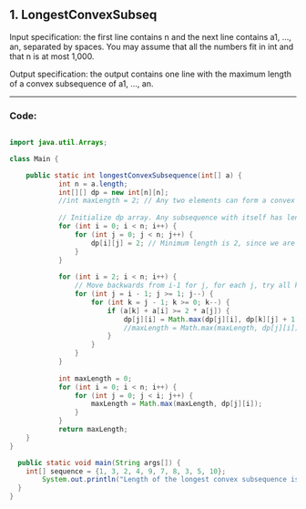 <h2>1. LongestConvexSubseq </h2>


<p>Input specification: the first line contains n and the next line contains a1, ..., an, separated by spaces. You may assume that all the numbers fit in int and that n is at most 1,000.

Output specification: the output contains one line with the maximum length of a convex subsequence of a1, ..., an.</p>

---

<h3>Code:</h3>

```Java

import java.util.Arrays;

class Main {

    public static int longestConvexSubsequence(int[] a) {
            int n = a.length;
            int[][] dp = new int[n][n];
            //int maxLength = 2; // Any two elements can form a convex sequence.
    
            // Initialize dp array. Any subsequence with itself has length 1.
            for (int i = 0; i < n; i++) {
                for (int j = 0; j < n; j++) {
                    dp[i][j] = 2; // Minimum length is 2, since we are looking for subsequences with at least 3 elements.
                }
            }
    
            for (int i = 2; i < n; i++) {
                // Move backwards from i-1 for j, for each j, try all k < j.
                for (int j = i - 1; j >= 1; j--) {
                    for (int k = j - 1; k >= 0; k--) {
                        if (a[k] + a[i] >= 2 * a[j]) {
                            dp[j][i] = Math.max(dp[j][i], dp[k][j] + 1);
                            //maxLength = Math.max(maxLength, dp[j][i]);
                        }
                    }
                }
            }
    
            int maxLength = 0;
            for (int i = 0; i < n; i++) {
                for (int j = 0; j < i; j++) {
                    maxLength = Math.max(maxLength, dp[j][i]);
                }
            }
            return maxLength;
    }
}

  public static void main(String args[]) {
    int[] sequence = {1, 3, 2, 4, 9, 7, 8, 3, 5, 10};
        System.out.println("Length of the longest convex subsequence is: " + longestConvexSubsequence(sequence));
  }
}

```


